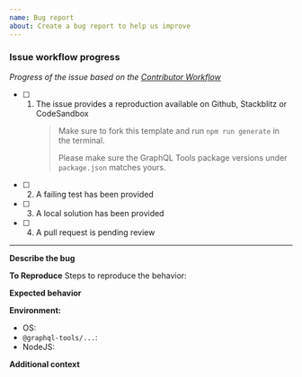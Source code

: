 ```yaml
---
name: Bug report
about: Create a bug report to help us improve
---
```


### Issue workflow progress

<!-- PLEASE DO NOT REMOVE THIS SECTION -->

_Progress of the issue based on the
[Contributor Workflow](https://github.com/the-guild-org/Stack/blob/master/CONTRIBUTING.md#a-typical-contributor-workflow)_

- [ ] 1. The issue provides a reproduction available on Github, Stackblitz or CodeSandbox
     > Make sure to fork this template and run `npm run generate` in the terminal.
     >
     > Please make sure the GraphQL Tools package versions under `package.json` matches yours.
- [ ] 2. A failing test has been provided
- [ ] 3. A local solution has been provided
- [ ] 4. A pull request is pending review

---

**Describe the bug**

<!-- A clear and concise description of what the bug is. -->

**To Reproduce** Steps to reproduce the behavior:

<!-- Adding a codesandbox can help us understand the bug better and speed up things -->

**Expected behavior**

<!-- A clear and concise description of what you expected to happen. -->

**Environment:**

- OS:
- `@graphql-tools/...`:
- NodeJS:

**Additional context**

<!-- Add any other context about the problem here. -->
